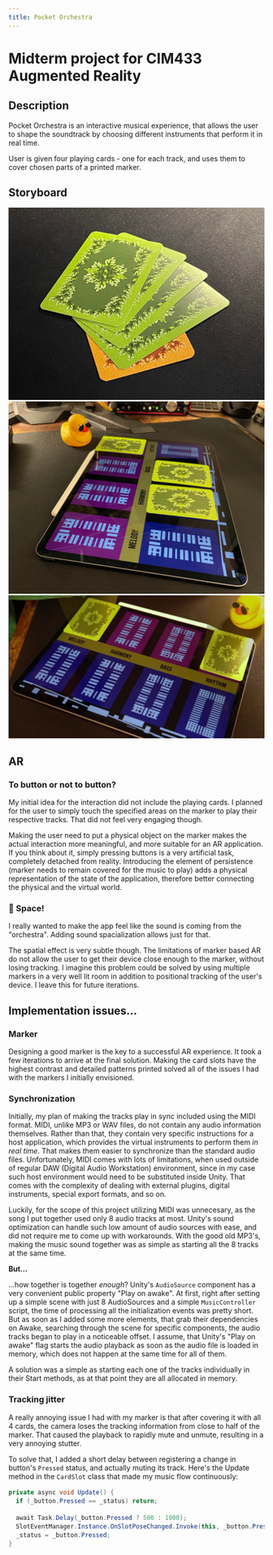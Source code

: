 ```yaml
---
title: Pocket Orchestra
---
```


# **Midterm project for CIM433 Augmented Reality**

## Description

Pocket Orchestra is an interactive musical experience, that allows the user to shape the soundtrack by choosing different instruments that perform it in real time.

User is given four playing cards - one for each track, and uses them to cover chosen parts of a printed marker.

## Storyboard

![Cards](/images/cards.jpg) ![Marker](/images/marker.jpg) ![Screenshot](/images/screenshot.png)

## AR
### To button or not to button?

My initial idea for the interaction did not include the playing cards. I planned for the user to simply touch the specified areas on the marker to play their respective tracks. That did not feel very engaging though.

Making the user need to put a physical object on the marker makes the actual interaction more meaningful, and more suitable for an AR application. If you think about it, simply pressing buttons is a very artificial task, completely detached from reality. Introducing the element of persistence (marker needs to remain covered for the music to play) adds a physical representation of the state of the application, therefore better connecting the physical and the virtual world.

### 🚀 Space!

I really wanted to make the app feel like the sound is coming from the "orchestra". Adding sound spacialization allows just for that.

The spatial effect is very subtle though. The limitations of marker based AR do not allow the user to get their device close enough to the marker, without losing tracking. I imagine this problem could be solved by using multiple markers in a very well lit room in addition to positional tracking of the user's device. I leave this for future iterations.

## Implementation issues...

### Marker

Designing a good marker is the key to a successful AR experience. It took a few iterations to arrive at the final solution. Making the card slots have the highest contrast and detailed patterns printed solved all of the issues I had with the markers I initially envisioned.

### Synchronization

Initially, my plan of making the tracks play in sync included using the MIDI format. MIDI, unlike MP3 or WAV files, do not contain any audio information themselves. Rather than that, they contain very specific instructions for a host application, which provides the virtual instruments to perform them *in real time*. That makes them easier to synchronize than the standard audio files. Unfortunately, MIDI comes with lots of limitations, when used outside of regular DAW (Digital Audio Workstation) environment, since in my case such host environment would need to be substituted inside Unity. That comes with the complexity of dealing with external plugins, digital instruments, special export formats, and so on.

Luckily, for the scope of this project utilizing MIDI was unnecesary, as the song I put together used only 8 audio tracks at most. Unity's sound optimization can handle such low amount of audio sources with ease, and did not require me to come up with workarounds. With the good old MP3's, making the music sound together was as simple as starting all the 8 tracks at the same time.

**But...**

...how together is together *enough*? Unity's `AudioSource` component has a very convenient public property "Play on awake". At first, right after setting up a simple scene with just 8 AudioSources and a simple `MusicController` script, the time of processing all the initialization events was pretty short. But as soon as I added some more elements, that grab their dependencies on Awake, searching through the scene for specific components, the audio tracks began to play in a noticeable offset. I assume, that Unity's "Play on awake" flag starts the audio playback as soon as the audio file is loaded in memory, which does not happen at the same time for all of them.

A solution was a simple as starting each one of the tracks individually in their Start methods, as at that point they are all allocated in memory.

### Tracking jitter

A really annoying issue I had with my marker is that after covering it with all 4 cards, the camera loses the tracking information from close to half of the marker. That caused the playback to rapidly mute and unmute, resulting in a very annoying stutter.

To solve that, I added a short delay between registering a change in button's `Pressed` status, and actually muting its track. Here's the Update method in the `CardSlot` class that made my music flow continuously:

```c#
private async void Update() {
  if (_button.Pressed == _status) return;

  await Task.Delay(_button.Pressed ? 500 : 1000);
  SlotEventManager.Instance.OnSlotPoseChanged.Invoke(this, _button.Pressed);
  _status = _button.Pressed;
}
```
